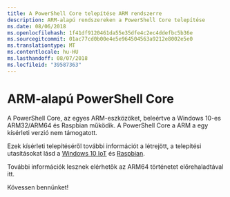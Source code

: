 ```yaml
---
title: A PowerShell Core telepítése ARM rendszerre
description: ARM-alapú rendszereken a PowerShell Core telepítése
ms.date: 08/06/2018
ms.openlocfilehash: 1f41df9120461da55e35dfe4c2ec4ddefbc5b36e
ms.sourcegitcommit: 01ac77cd0b00e4e5e964504563a9212e8002e5e0
ms.translationtype: MT
ms.contentlocale: hu-HU
ms.lasthandoff: 08/07/2018
ms.locfileid: "39587363"
---
```

# <a name="powershell-core-on-arm"></a>ARM-alapú PowerShell Core

A PowerShell Core, az egyes ARM-eszközöket, beleértve a Windows 10-es ARM32/ARM64 és Raspbian működik.
A PowerShell Core a ARM a egy kísérleti verzió nem támogatott.

Ezek kísérleti telepítéséről további információt a létrejött, a telepítési utasításokat lásd a [Windows 10 IoT](installing-powershell-core-on-windows.md#deploying-on-windows-iot) és [Raspbian](installing-powershell-core-on-linux.md#raspbian).

További információk lesznek elérhetők az ARM64 történetet előrehaladtával itt.

Kövessen bennünket!

